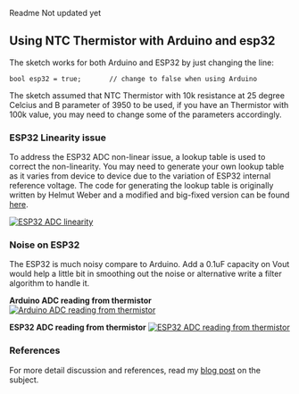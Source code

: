Readme Not updated yet

## Using NTC Thermistor with Arduino and esp32

The sketch works for both Arduino and ESP32 by just changing the line:

    bool esp32 = true;       // change to false when using Arduino

The sketch assumed that NTC Thermistor with 10k resistance at 25 degree Celcius and B parameter of 3950 to be used, if you have an Thermistor with 100k value, you may need to change some of the parameters accordingly.

### ESP32 Linearity issue

To address the ESP32 ADC non-linear issue, a lookup table is used to correct the non-linearity. You may need to generate your own lookup table as it varies from device to device due to the variation of ESP32 internal reference voltage. The code for generating the lookup table is originally written by Helmut Weber and a modified and big-fixed version can be found [here](https://github.com/e-tinkers/esp32-adc-calibrate).

[![ESP32 ADC linearity](https://github.com/e-tinkers/ntc-thermistor-with-arduino-and-esp32/blob/master/images/esp32_ADClinearity.png)](https://github.com/e-tinkers/ntc-thermistor-with-arduino-and-esp32/blob/master/images/esp32_ADClinearity.png)

### Noise on ESP32

The ESP32 is much noisy compare to Arduino. Add a 0.1uF capacity on Vout would help a little bit in smoothing out the noise or alternative write a filter algorithm to handle it.

**Arduino ADC reading from thermistor**
[![Arduino ADC reading from thermistor](https://github.com/e-tinkers/ntc-thermistor-with-arduino-and-esp32/blob/master/images/Arduino_ADC_reading.png)](https://github.com/e-tinkers/ntc-thermistor-with-arduino-and-esp32/blob/master/images/Arduino_ADC_reading.png)

**ESP32 ADC reading from thermistor**
[![ESP32 ADC reading from thermistor](https://github.com/e-tinkers/ntc-thermistor-with-arduino-and-esp32/blob/master/images/ESP32_ADC_reading.png)](https://github.com/e-tinkers/ntc-thermistor-with-arduino-and-esp32/blob/master/images/ESP32_ADC_reading.png)

### References

For more detail discussion and references, read my [blog post](https://www.e-tinkers.com/2019/10/using-a-thermistor-with-arduino-and-unexpected-esp32-adc-non-linearity/) on the subject.
